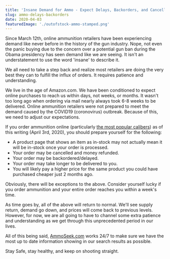 ```yaml
---
title: 'Insane Demand for Ammo - Expect Delays, Backorders, and Cancellations'
slug: ammo-delays-backorders
date: 2020-04-03
featuredImage: './outofstock-ammo-stamped.png'
---
```


Since March 12th, online ammunition retailers have been experiencing demand like never before in the history of the gun industry. Nope, not even the panic buying due to the concern over a potential gun ban during the Obama presidency has seen demand like we are seeing. It isn't an understatement to use the word 'insane' to describe it.

We all need to take a step back and realize most retailers are doing the very best they can to fulfill the influx of orders. It requires patience and understanding.

We live in the age of Amazon.com. We have been conditioned to expect online purchases to reach us within days, not weeks, or months. It wasn't too long ago when ordering via mail nearly always took 6-8 weeks to be delivered. Online ammunition retailers were not prepared to meet the demand caused by the COVID19 (coronovirus) outbreak. Because of this, we need to adjust our expectations.

If you order ammunition online (particularly [the most popular calibers](https://www.gunsandammo.com/editorial/pandemic-ammo-sales-whats-hot/374234)) as of this writing (April 3rd, 2020), you should prepare yourself for the following:

- A product page that shows an item as in-stock may not actually mean it will be in-stock once your order is processed.
- Your order may be cancelled and money refunded.
- Your order may be backordered/delayed.
- Your order may take longer to be delivered to you.
- You will likely pay a higher price for the same product you could have purchased cheaper just 2 months ago.

Obviously, there will be exceptions to the above. Consider yourself lucky if you order ammunition and your entire order reaches you within a week's time.

As time goes by, all of the above will return to normal. We'll see supply return, demand go down, and prices will come back to previous levels. However, for now, we are all going to have to channel some extra patience and understanding as we get through this unprecedented period in our lives.

All of this being said, [AmmoSeek.com](https://ammoseek.com/) works 24/7 to make sure we have the most up to date information showing in our search results as possible.

Stay Safe, stay healthy, and keep on shooting straight.
